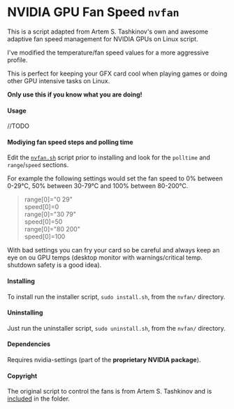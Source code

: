 # NVIDIA GPU Fan Speed `nvfan`

This is a script adapted from Artem S. Tashkinov's own and awesome adaptive fan speed management 
for NVIDIA GPUs on Linux script.

I've modified the temperature/fan speed values for a more aggressive profile.

This is perfect for keeping your GFX card cool when playing games or doing other GPU intensive 
tasks on Linux.

__Only use this if you know what you are doing!__

#### Usage

//TODO

#### Modiying fan speed steps and polling time

Edit the [`nvfan.sh`](nvfan.sh) script prior to installing 
and look for the `polltime` and `range`/`speed` sections.

For example the following settings would set the fan speed to 0% between 0-29°C, 50% between 
30-79°C and 100% between 80-200°C.
> range[0]="0 29"  
> speed[0]=0  
> range[0]="30 79"  
> speed[0]=50  
> range[0]="80 200"  
> speed[0]=100

With bad settings you can fry your card so be careful and always keep an eye
on ou GPU temps (desktop monitor with warnings/critical temp. shutdown safety 
is a good idea).

#### Installing

To install run the installer script, `sudo install.sh`, from the `nvfan/` directory.

#### Uninstalling

Just run the uninstaller script, `sudo uninstall.sh`, from the `nvfan/` directory.

#### Dependencies

Requires nvidia-settings (part of the __proprietary NVIDIA package__).

#### Copyright

The original script to control the fans is from Artem S. Tashkinov and is 
[included](gpu-fan-control.sh) in the folder.